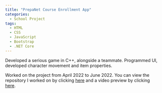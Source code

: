 ```yaml
---
title: "PrepaNet Course Enrollment App"
categories:
  - School Project
tags:
  - HTML
  - CSS
  - JavaScript
  - Bootstrap
  - .NET Core
---
```


Developed a serious game in C++, alongside a teammate. Programmed UI, developed character movement and item properties. 

Worked on the project from April 2022 to June 2022. You can view the repository I worked on by clicking [here](https://github.com/occon/MysteryIslandSP) and a video preview by clicking [here](https://www.youtube.com/watch?v=L5Em0UNdvNo).
